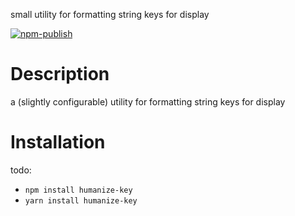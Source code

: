 small utility for formatting string keys for display

[![npm-publish](https://github.com/lubelski/humanize-key/actions/workflows/npm-publish.yml/badge.svg)](https://github.com/lubelski/humanize-key/actions/workflows/npm-publish.yml)

# Description

a (slightly configurable) utility for formatting string keys for display

# Installation

todo:

-  `npm install humanize-key`
-  `yarn install humanize-key`
